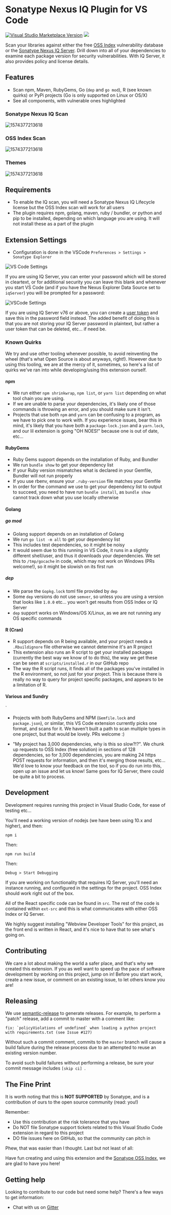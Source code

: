 # Sonatype Nexus IQ Plugin for VS Code

[![Visual Studio Marketplace Version](https://img.shields.io/visual-studio-marketplace/v/sonatypecommunity.vscode-iq-plugin?color=blue&label=VS%20Marketplace&logo=visual-studio-code&style=flat-square)](https://marketplace.visualstudio.com/items?itemName=SonatypeCommunity.vscode-iq-plugin)
<a href="https://circleci.com/gh/sonatype-nexus-community/vscode-iq-plugin"><img src="https://circleci.com/gh/sonatype-nexus-community/vscode-iq-plugin.svg?style=shield" /></a>

Scan your libraries against either the free [OSS Index](https://ossindex.sonatype.org/) vulnerability database or the [Sonatype Nexus IQ Server](https://www.sonatype.com/nexus-iq-server). Drill down into all of your dependencies to examine each package version for security vulnerabilities. With IQ Server, it also provides policy and license details.[](https://github.com/sonatype-nexus-community/vscode-iq-plugin)

## Features

- Scan npm, Maven, RubyGems, Go (`dep` and `go mod`), R (see known quirks) or PyPi projects (Go is only supported on Linux or OS/X)
- See all components, with vulnerable ones highlighted

### Sonatype Nexus IQ Scan

![1574377213618](media/iq-animated-scan.gif)

### OSS Index Scan

![1574377213618](media/ossindex-animated-scan.gif)

### Themes

![1574377213618](media/animated-themes.gif)

## Requirements

- To enable the IQ scan, you will need a Sonatype Nexus IQ Lifecycle license but the OSS Index scan will work for all users
- The plugin requires npm, golang, maven, ruby / bundler, or python and pip to be installed, depending on which language you are using. It will not install these as a part of the plugin

## Extension Settings

- Configuration is done in the VSCode `Preferences > Settings > Sonatype Explorer`

![VS Code Settings](media/animated-settings.gif)

If you are using IQ Server, you can enter your password which will be stored in cleartext, or for additional security you can leave this blank and whenever you start VS Code (and if you have the Nexus Explorer Data Source set to `iqServer`) you will be prompted for a password:

![VSCode Settings](media/iqserver-passwordprompt-dark.png)

If you are using IQ Server v76 or above, you can create a [user token](https://help.sonatype.com/iqserver/automating/rest-apis/user-token-rest-api---v2) and save this in the password field instead. The added benefit of doing this is that you are not storing your IQ Server password in plaintext, but rather a user token that can be deleted, etc... if need be.

### Known Quirks

We try and use other tooling whenever possible, to avoid reinventing the wheel (that's what Open Source is about anyways, right!). However due to using this tooling, we are at the mercy of it, sometimes, so here's a list of quirks we've ran into while developing/using this extension ourself.

#### npm

- We run either `npm shrinkwrap`, `npm list`, or `yarn list` depending on what tool chain you are using.
- If we are unable to parse your dependencies, it's likely one of those commands is throwing an error, and you should make sure it isn't.
- Projects that use both `npm` and `yarn` can be confusing to a program, as we have to pick one to work with. If you experience issues, bear this in mind, it's likely that you have both a `package-lock.json` and a `yarn.lock`, and our lil extension is going "OH NOES!" because one is out of date, etc...

#### RubyGems

- Ruby Gems support depends on the installation of Ruby, and Bundler
- We run `bundle show` to get your dependency list
- If your Ruby version mismatches what is declared in your Gemfile, Bundler will not run properly
- If you use rbenv, ensure your `.ruby-version` file matches your Gemfile
- In order for the command we use to get your dependency list to output to succeed, you need to have run `bundle install`, as `bundle show` cannot track down what you use locally otherwise

#### Golang

##### go mod

- Golang support depends on an installation of Golang
- We run `go list -m all` to get your dependency list
- This includes test dependencies, so it might be noisy
- It would seem due to this running in VS Code, it runs in a slightly different shell/user, and thus it downloads your dependencies. We set this to `/tmp/gocache` in code, which may not work on Windows (PRs welcome!), so it might be slowish on its first run

##### dep

- We parse the `Gopkg.lock` toml file provided by `dep`
- Some `dep` versions do not use `semver`, so unless you are using a version that looks like `1.0.0` etc... you won't get results from OSS Index or IQ Server
- `dep` support works on Windows/OS X/Linux, as we are not running any OS specific commands

#### R (Cran)

- R support depends on R being available, and your project needs a `.Rbuildignore` file otherwise we cannot determine it's an R project
- This extension also runs an R script to get your installed packages (currently the best way we know of to do this), the way we get these can be seen at `scripts/installed.r` in our GitHub repo
- The way the R script runs, it finds all of the packages you've installed in the R environment, so not just for your project. This is because there is really no way to query for project specific packages, and appears to be a limitation of R.

#### Various and Sundry
`
- Projects with both RubyGems and NPM (`Gemfile.lock` and `package.json`), or similar, this VS Code extension currently picks one format, and scans for it. We haven't built a path to scan multiple types in one project, but that would be lovely. PRs welcome :)

- "My project has 3,000 dependencies, why is this so slow?!?". We chunk up requests to OSS Index (free solution) in sections of 128 dependencies, so for 3,000 dependencies, you are making 24 https POST requests for information, and then it's merging those results, etc... We'd love to know your feedback on the tool, so if you do run into this, open up an issue and let us know! Same goes for IQ Server, there could be quite a bit to process.

## Development

Development requires running this project in Visual Studio Code, for ease of testing etc...

You'll need a working version of nodejs (we have been using 10.x and higher), and then:

```
npm i
```

Then:

```
npm run build
```

Then:

`Debug > Start Debugging`

If you are working on functionality that requires IQ Server, you'll need an instance running, and configured in the settings for the project. OSS Index should work right out of the box.

All of the React specific code can be found in `src`. The rest of the code is contained within `ext-src` and this is what communicates with either OSS Index or IQ Server.

We highly suggest installing "Webview Developer Tools" for this project, as the front end is written in React, and it's nice to have that to see what's going on.

## Contributing

We care a lot about making the world a safer place, and that's why we created this extension. If you as well want to speed up the pace of software development by working on this project, jump on in! Before you start work, create a new issue, or comment on an existing issue, to let others know you are!

## Releasing

We use [semantic-release](https://github.com/semantic-release/semantic-release) to generate releases. For example,
to perform a "patch" release, add a commit to master with a comment like:

```
fix: `policyViolations of undefined` when loading a python project with requirements.txt (see Issue #127) 
```

Without such a commit comment, commits to the `master` branch will cause a build failure during the release
process due to an attempted to reuse an existing version number.

To avoid such build failures without performing a release, be sure your commit message includes `[skip ci] `.

## The Fine Print

It is worth noting that this is **NOT SUPPORTED** by Sonatype, and is a contribution of ours
to the open source community (read: you!)

Remember:

- Use this contribution at the risk tolerance that you have
- Do NOT file Sonatype support tickets related to this Visual Studio Code extension in regard to this project
- DO file issues here on GitHub, so that the community can pitch in

Phew, that was easier than I thought. Last but not least of all:

Have fun creating and using this extension and the [Sonatype OSS Index](https://ossindex.sonatype.org/), we are glad to have you here!

## Getting help

Looking to contribute to our code but need some help? There's a few ways to get information:

- Chat with us on [Gitter](https://gitter.im/sonatype/nexus-developers)
